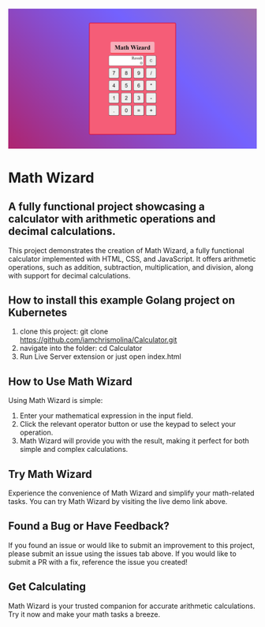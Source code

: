 ![MathWizard Logo Showcased](/public/assets/images/mathwizard.png "MathWizard")

# Math Wizard

## A fully functional project showcasing a calculator with arithmetic operations and decimal calculations.

This project demonstrates the creation of Math Wizard, a fully functional calculator implemented with HTML, CSS, and JavaScript. It offers arithmetic operations, such as addition, subtraction, multiplication, and division, along with support for decimal calculations.

## How to install this example Golang project on Kubernetes

1. clone this project: git clone https://github.com/iamchrismolina/Calculator.git
2. navigate into the folder: cd Calculator
3. Run Live Server extension or just open index.html

## How to Use Math Wizard

Using Math Wizard is simple:

1. Enter your mathematical expression in the input field.
2. Click the relevant operator button or use the keypad to select your operation.
3. Math Wizard will provide you with the result, making it perfect for both simple and complex calculations.

## Try Math Wizard

Experience the convenience of Math Wizard and simplify your math-related tasks. You can try Math Wizard by visiting the live demo link above.

## Found a Bug or Have Feedback?

If you found an issue or would like to submit an improvement to this project, please submit an issue using the issues tab above. If you would like to submit a PR with a fix, reference the issue you created!

## Get Calculating

Math Wizard is your trusted companion for accurate arithmetic calculations. Try it now and make your math tasks a breeze.
